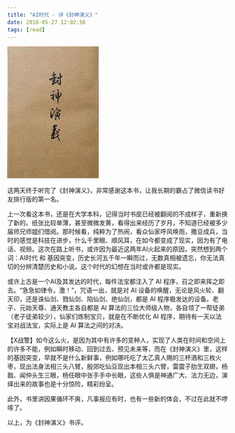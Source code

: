 ```yaml
---
title: "AI时代 - 评《封神演义》"
date: 2018-05-27 12:02:58
tags: [read]
---
```


![封神演义](assets/images/fengshenyanyi.jpg)

这两天终于听完了《封神演义》，非常感谢这本书，让我长期的霸占了微信读书好友排行版的第一名。

上一次看这本书，还是在大学本科，记得当时书皮已经被翻阅的不成样子，重新换了新的。纸张比较单薄，甚至微微发黄，看得出来经历了岁月，不知道已经被多少届师兄师姐们借阅。那时候看，纯粹为了热闹，看众仙家呼风唤雨，撒豆成兵，当时的感觉是科技在进步，什么千里眼、顺风耳，在如今都变成了现实，因为有了电话、视频。这次在路上听书，或许因为最近这两年AI火起来的原因，突然想到两个词：AI时代 和 基因突变，历史长河五千年一瞬而过，无数真相被遗忘，你无法真切的分辨清楚历史和小说。这个时代的幻想在当时或许都是现实。

或许上古是一个AI及其发达的时代，每件法宝都注入了 AI 程序，召之即来挥之即去。“急急如律令，激！”，咒语一出，就是对 AI 设备的唤醒，无论是风火轮、翻天印，还是诛仙剑、戮仙剑、陷仙剑、绝仙剑，都是 AI 程序极发达的设备。老子、元始天尊、通天教主各自都是 AI 算法的三位大师级人物，各自领了一帮徒弟（老子徒弟较少），仙家们炼制宝贝，就是在不断优化 AI 程序，期待有一天以法宝对战法宝，实际上是 AI 算法之间的对决。

【X战警】如今这么火，是因为其中有许多的变种人，实现了人类在时间和空间上的许多不能，例如瞬时移动、回到过去、预见未来等，而在《封神演义》里，这样的基因突变，早就不是什么新鲜事，例如哪吒吃了太乙真人赐的三杯酒和三枚火枣，现出法身法相三头八臂，殷郊吃仙豆现出本相三头六臂，雷震子肋生双翅，杨戬、闻仲头生三眼，杨任眼中张手手中长眼，这些人俱是神通广大、法力无边，演绎出来的故事也是十分惊险，精彩纷呈。

此外，书里讲因果循环不爽，凡事报应有时，也有一些新的体会，不过在此就不啰嗦了。

以上，为《封神演义》书评。
